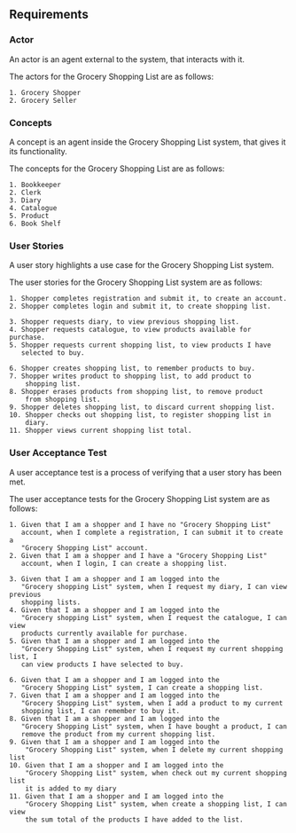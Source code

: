 ## Requirements

### Actor

An actor is an agent external to the system, that interacts with it.

The actors for the Grocery Shopping List are as follows:

    1. Grocery Shopper
    2. Grocery Seller

###  Concepts

A concept is an agent inside the Grocery Shopping List system, that gives it
its functionality.

The concepts for the Grocery Shopping List are as follows:

    1. Bookkeeper
    2. Clerk
    3. Diary
    4. Catalogue
    5. Product
    6. Book Shelf
    

### User Stories

A user story highlights a use case for the Grocery Shopping List system.

The user stories for the Grocery Shopping List system are as follows:

    1. Shopper completes registration and submit it, to create an account.
    2. Shopper completes login and submit it, to create shopping list.
    
    3. Shopper requests diary, to view previous shopping list.
    4. Shopper requests catalogue, to view products available for purchase.
    5. Shopper requests current shopping list, to view products I have
       selected to buy.

    6. Shopper creates shopping list, to remember products to buy.
    7. Shopper writes product to shopping list, to add product to 
        shopping list.
    8. Shopper erases products from shopping list, to remove product 
        from shopping list.
    9. Shopper deletes shopping list, to discard current shopping list.
    10. Shopper checks out shopping list, to register shopping list in
        diary.
    11. Shopper views current shopping list total.
        
### User Acceptance Test

A user acceptance test is a process of verifying that a user story has been met.

The user acceptance tests for the Grocery Shopping List system are as follows:

    1. Given that I am a shopper and I have no "Grocery Shopping List"
       account, when I complete a registration, I can submit it to create a
       "Grocery Shopping List" account.
    2. Given that I am a shopper and I have a "Grocery Shopping List"
       account, when I login, I can create a shopping list.
       
    3. Given that I am a shopper and I am logged into the
       "Grocery shopping List" system, when I request my diary, I can view previous
       shopping lists.
    4. Given that I am a shopper and I am logged into the
       "Grocery shopping List" system, when I request the catalogue, I can view
       products currently available for purchase.
    5. Given that I am a shopper and I am logged into the 
       "Grocery Shopping List" system, when I request my current shopping list, I
       can view products I have selected to buy.
    
    6. Given that I am a shopper and I am logged into the
       "Grocery Shopping List" system, I can create a shopping list.
    7. Given that I am a shopper and I am logged into the
       "Grocery Shopping List" system, when I add a product to my current
       shopping list, I can remember to buy it.
    8. Given that I am a shopper and I am logged into the
       "Grocery Shopping List" system, when I have bought a product, I can
       remove the product from my current shopping list.
    9. Given that I am a shopper and I am logged into the
        "Grocery Shopping List" system, when I delete my current shopping list
    10. Given that I am a shopper and I am logged into the
        "Grocery Shopping List" system, when check out my current shopping list
        it is added to my diary
    11. Given that I am a shopper and I am logged into the
        "Grocery Shopping List" system, when create a shopping list, I can view
        the sum total of the products I have added to the list.
